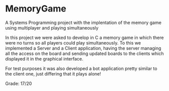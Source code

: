 # MemoryGame
A Systems Programming project with the implentation of the memory game using multiplayer and playing simultaneously

In this project we were asked to develop in C a memory game in which there were no turns so all players could play simultaneously. To this we implemented a Server and a Client application, having the server managing all the access on the board and sending updated boards to the clients which displayed it in the graphical interface.

For test purposes it was also developed a bot application pretty similar to the client one, just differing that it plays alone!

Grade:
17/20
